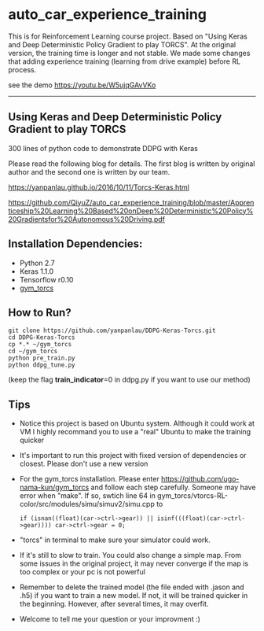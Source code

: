 # auto_car_experience_training
This is for Reinforcement Learning course project. Based on "Using Keras and Deep Deterministic Policy Gradient to play TORCS".
At the original version, the training time is longer and not stable. We made some changes that adding experience training (learning from drive example) before RL process.

see the demo https://youtu.be/W5ujqGAvVKo


--------------
## Using Keras and Deep Deterministic Policy Gradient to play TORCS

300 lines of python code to demonstrate DDPG with Keras

Please read the following blog for details. The first blog is written by original author and the second one is written by our team.

https://yanpanlau.github.io/2016/10/11/Torcs-Keras.html

https://github.com/QiyuZ/auto_car_experience_training/blob/master/Apprenticeship%20Learning%20Based%20onDeep%20Deterministic%20Policy%20Gradientsfor%20Autonomous%20Driving.pdf

## Installation Dependencies:

* Python 2.7
* Keras 1.1.0
* Tensorflow r0.10
* [gym_torcs](https://github.com/ugo-nama-kun/gym_torcs)

## How to Run?

```
git clone https://github.com/yanpanlau/DDPG-Keras-Torcs.git
cd DDPG-Keras-Torcs
cp *.* ~/gym_torcs
cd ~/gym_torcs
python pre_train.py
python ddpg_tune.py 
```

(keep the flag **train_indicator**=0 in ddpg.py if you want to use our method)


## Tips
- Notice this project is based on Ubuntu system. Although it could work at VM I highly recommand you to use a "real" Ubuntu to make the training quicker
- It's important to run this project with fixed version of dependencies or closest. Please don't use a new version
- For the gym_torcs installation. Please enter https://github.com/ugo-nama-kun/gym_torcs and follow each step carefully. Someone may have error when "make". If so, swtich line 64 in gym_torcs/vtorcs-RL-color/src/modules/simu/simuv2/simu.cpp to 

    ```if (isnan((float)(car->ctrl->gear)) || isinf(((float)(car->ctrl->gear)))) car->ctrl->gear = 0;```
- "torcs" in terminal to make sure your simulator could work.
- If it's still to slow to train. You could also change a simple map. From some issues in the original project, it may never converge if the map is too complex or your pc is not powerful
- Remember to delete the trained model (the file ended with .jason and .h5) if you want to train a new model. If not, it will be trained quicker in the beginning. However, after several times, it may overfit.
- Welcome to tell me your question or your improvment :)

